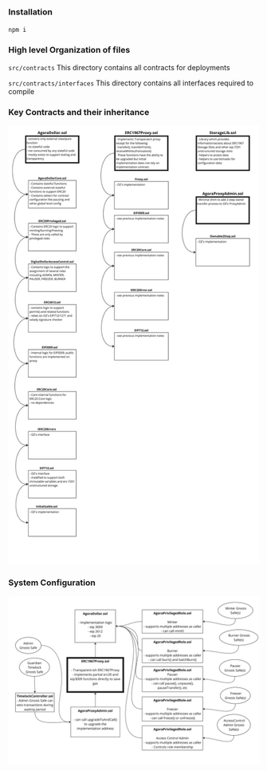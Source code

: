 ### Installation
`npm i`

### High level Organization of files

`src/contracts` This directory contains all contracts for deployments

`src/contracts/interfaces` This directory contains all interfaces required to compile

### Key Contracts and their inheritance
![Key Contracts and their inheritance](docs/images/ContractInheritance.jpg)

### System Configuration
![alt](docs/images/SystemConfiguration.jpg)
